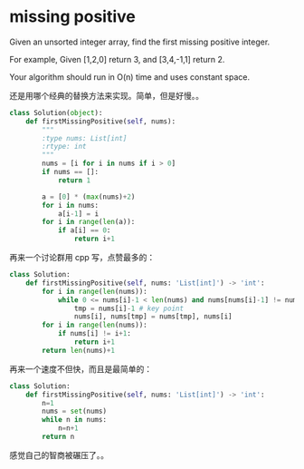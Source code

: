 # missing positive

Given an unsorted integer array, find the first missing positive integer.

For example,
Given [1,2,0] return 3,
and [3,4,-1,1] return 2.

Your algorithm should run in O(n) time and uses constant space.

还是用哪个经典的替换方法来实现。简单，但是好慢。。

```python
class Solution(object):
    def firstMissingPositive(self, nums):
        """
        :type nums: List[int]
        :rtype: int
        """
        nums = [i for i in nums if i > 0]
        if nums == []:
            return 1

        a = [0] * (max(nums)+2)
        for i in nums:
            a[i-1] = i
        for i in range(len(a)):
            if a[i] == 0:
                return i+1
```

再来一个讨论群用 cpp 写，点赞最多的：

```python
class Solution:
    def firstMissingPositive(self, nums: 'List[int]') -> 'int':
        for i in range(len(nums)):
            while 0 <= nums[i]-1 < len(nums) and nums[nums[i]-1] != nums[i]:
                tmp = nums[i]-1 # key point
                nums[i], nums[tmp] = nums[tmp], nums[i]
        for i in range(len(nums)):
            if nums[i] != i+1:
                return i+1
        return len(nums)+1
```

再来一个速度不但快，而且是最简单的：

```python
class Solution:
    def firstMissingPositive(self, nums: 'List[int]') -> 'int':
        n=1
        nums = set(nums)
        while n in nums:
            n=n+1
        return n
```

感觉自己的智商被碾压了。。
